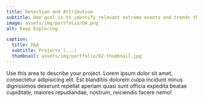 ```yaml
---
title: Detection and Attribution
subtitle: One goal is to identify relevant extreme events and trends that have strong environmental and societal impacts, and to understand the contribution of humans activities in these. For example, we study heat waves in Europe, extreme cold spells in the US, or precipitation and droughts in the Mediterranean region.
image: assets/img/portfolio/DA.png
alt: Keep Exploring

caption:
  title: D&A
  subtitle: Projects (...)
  thumbnail: assets/img/portfolio/02-thumbnail.jpg
---
```

Use this area to describe your project. Lorem ipsum dolor sit amet, consectetur adipisicing elit. Est blanditiis dolorem culpa incidunt minus dignissimos deserunt repellat aperiam quasi sunt officia expedita beatae cupiditate, maiores repudiandae, nostrum, reiciendis facere nemo!

